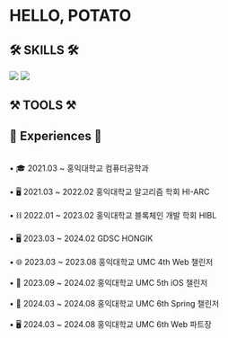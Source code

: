 <!--
**kwaktato/kwaktato** is a ✨ _special_ ✨ repository because its `README.md` (this file) appears on your GitHub profile.
-->

<h1>HELLO, POTATO</h1>

<h2>🛠️ SKILLS 🛠️</h2>
<div align="left">
  <img src="https://img.shields.io/badge/Spring-6DB33F?style=flat-square&logo=Spring&logoColor=white"/>
  <img src="https://img.shields.io/badge/SpringBoot-6DB33F?style=flat-square&logo=SpringBoot&logoColor=white"/>
</div>

<h2>⚒️ TOOLS ⚒️</h2>
<div align="left">
  
</div>

<h2>💼 Experiences 💼</h2>
<p align="left">
  <br>• 🎓 2021.03 ~ 홍익대학교 컴퓨터공학과</br>
  <br>• 🖥️ 2021.03 ~ 2022.02 홍익대학교 알고리즘 학회 HI-ARC</br>
  <br>• ⛓️ 2022.01 ~ 2023.02 홍익대학교 블록체인 개발 학회 HIBL</br>
  <br>• 🖥️ 2023.03 ~ 2024.02 GDSC HONGIK</br>
  <br>• 🌐 2023.03 ~ 2023.08 홍익대학교 UMC 4th Web 챌린저</br>
  <br>• 📱 2023.09 ~ 2024.02 홍익대학교 UMC 5th iOS 챌린저</br>
  <br>• 🌱 2024.03 ~ 2024.08 홍익대학교 UMC 6th Spring 챌린저</br>
  <br>• 🖥️ 2024.03 ~ 2024.08 홍익대학교 UMC 6th  Web 파트장</br>
</p>
